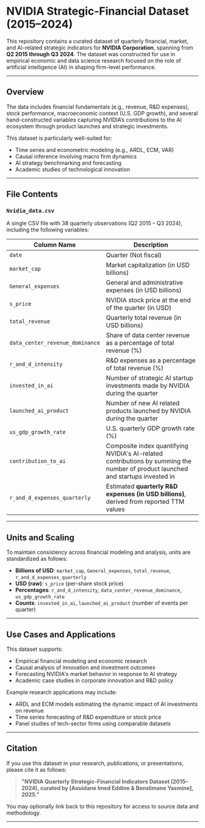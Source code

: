 # NVIDIA Strategic-Financial Dataset (2015–2024)

This repository contains a curated dataset of quarterly financial, market, and AI-related strategic indicators for **NVIDIA Corporation**, spanning from **Q2 2015 through Q3 2024**. The dataset was constructed for use in empirical economic and data science research focused on the role of artificial intelligence (AI) in shaping firm-level performance.

---

## Overview

The data includes financial fundamentals (e.g., revenue, R&D expenses), stock performance, macroeconomic context (U.S. GDP growth), and several hand-constructed variables capturing NVIDIA’s contributions to the AI ecosystem through product launches and strategic investments.

This dataset is particularly well-suited for:

- Time series and econometric modeling (e.g., ARDL, ECM, VAR)
- Causal inference involving macro firm dynamics
- AI strategy benchmarking and forecasting
- Academic studies of technological innovation

---

## File Contents

### `Nvidia_data.csv`

A single CSV file with 38 quarterly observations (Q2 2015 – Q3 2024), including the following variables:

| Column Name                     | Description |
|--------------------------------|-------------|
| `date`                         | Quarter (Not fiscal)  |
| `market_cap`                   | Market capitalization (in USD billions) |
| `General_expenses`             | General and administrative expenses (in USD billions) |
| `s_price`                      | NVIDIA stock price at the end of the quarter (in USD) |
| `total_revenue`                | Quarterly total revenue (in USD billions) |
| `data_center_revenue_dominance` | Share of data center revenue as a percentage of total revenue (%) |
| `r_and_d_intensity`            | R&D expenses as a percentage of total revenue (%) |
| `invested_in_ai`               | Number of strategic AI startup investments made by NVIDIA during the quarter |
| `launched_ai_product`          | Number of new AI related products launched by NVIDIA during the quarter |
| `us_gdp_growth_rate`           | U.S. quarterly GDP growth rate (%) |
| `contribution_to_ai`           | Composite index quantifying NVIDIA's AI-related contributions by summing the number of product launched and startups invested in |
| `r_and_d_expenses_quarterly`  | Estimated **quarterly R&D expenses (in USD billions)**, derived from reported TTM values |

---

## Units and Scaling

To maintain consistency across financial modeling and analysis, units are standardized as follows:

- **Billions of USD**: `market_cap`, `General_expenses`, `total_revenue`, `r_and_d_expenses_quarterly`
- **USD (raw)**: `s_price` (per-share stock price)
- **Percentages**: `r_and_d_intensity`, `data_center_revenue_dominance`, `us_gdp_growth_rate`
- **Counts**: `invested_in_ai`, `launched_ai_product` (number of events per quarter)

---
## Use Cases and Applications

This dataset supports:

- Empirical financial modeling and economic research
- Causal analysis of innovation and investment outcomes
- Forecasting NVIDIA's market behavior in response to AI strategy
- Academic case studies in corporate innovation and R&D policy

Example research applications may include:

- ARDL and ECM models estimating the dynamic impact of AI investments on revenue
- Time series forecasting of R&D expenditure or stock price
- Panel studies of tech-sector firms using comparable datasets

---

## Citation

If you use this dataset in your research, publications, or presentations, please cite it as follows:

> **"NVIDIA Quarterly Strategic-Financial Indicators Dataset (2015–2024), curated by [Aouidane Imed Eddine & Benslimane Yasmine], 2025."**

You may optionally link back to this repository for access to source data and methodology.

---
